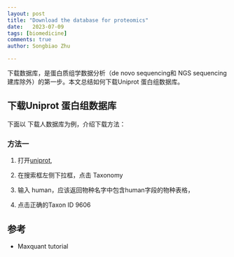 ```yaml
---
layout: post
title: "Download the database for proteomics"
date:   2023-07-09
tags: [biomedicine]
comments: true
author: Songbiao Zhu

---
```


下载数据库，是蛋白质组学数据分析（de novo sequencing和 NGS sequencing建库除外）的第一步。本文总结如何下载Uniprot 蛋白组数据库。

<!-- more -->

## 下载Uniprot 蛋白组数据库

下面以 下载人数据库为例，介绍下载方法：

### 方法一

1. 打开[uniprot](https://www.uniprot.org/),

2. 在搜索框左侧下拉框，点击 Taxonomy

3. 输入 human，应该返回物种名字中包含human字段的物种表格，

4. 点击正确的Taxon ID 9606
   
   

## 参考

* Maxquant tutorial


